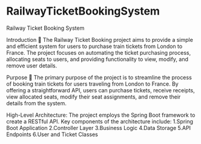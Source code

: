 # RailwayTicketBookingSystem
Railway Ticket Booking System

Introduction
	The Railway Ticket Booking project aims to provide a simple and efficient system for users to purchase train tickets from London to France. The project focuses on automating the ticket purchasing process, allocating seats to users, and providing functionality to view, modify, and remove user details.

Purpose
	The primary purpose of the project is to streamline the process of booking train tickets for users traveling from London to France. By offering a straightforward API, users can purchase tickets, receive receipts, view allocated seats, modify their seat assignments, and remove their details from the system.

High-Level Architecture:
The project employs the Spring Boot framework to create a RESTful API. Key components of the architecture include:
1.Spring Boot Application
2.Controller Layer
3.Business Logic
4.Data Storage
5.API Endpoints
6.User and Ticket Classes
